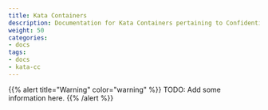 ```yaml
---
title: Kata Containers
description: Documentation for Kata Containers pertaining to Confidential Containers
weight: 50
categories:
- docs
tags:
- docs
- kata-cc
---
```



{{% alert title="Warning" color="warning" %}}
TODO: Add some information here.
{{% /alert %}}
